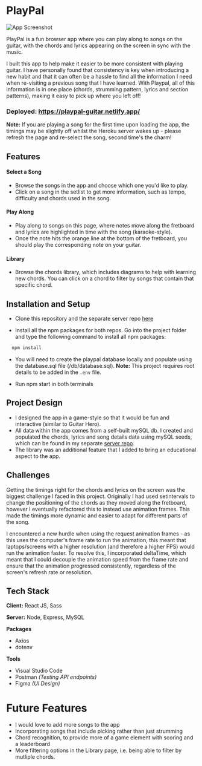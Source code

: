 # PlayPal

![App Screenshot](./src/assets/images/app-screenshot.png)

PlayPal is a fun browser app where you can play along to songs on the guitar, with the chords and lyrics appearing on the screen in sync with the music.

I built this app to help make it easier to be more consistent with playing guitar. I have personally found that consistency is key when introducing a new habit and that it can often be a hassle to find all the information I need when re-visiting a previous song that I have learned. With Playpal, all of this information is in one place (chords, strumming pattern, lyrics and section patterns), making it easy to pick up where you left off!

### **Deployed:** https://playpal-guitar.netlify.app/

**Note:** If you are playing a song for the first time upon loading the app, the timings may be slightly off whilst the Heroku server wakes up - please refresh the page and re-select the song, second time's the charm!

## Features

#### Select a Song

- Browse the songs in the app and choose which one you'd like to play.
- Click on a song in the setlist to get more information, such as tempo, difficulty and chords used in the song.

#### Play Along

- Play along to songs on this page, where notes move along the fretboard and lyrics are highlighted in time with the song (karaoke-style).
- Once the note hits the orange line at the bottom of the fretboard, you should play the corresponding note on your guitar.

#### Library

- Browse the chords library, which includes diagrams to help with learning new chords. You can click on a chord to filter by songs that contain that specific chord.

## Installation and Setup

- Clone this repository and the separate server repo [here](https://github.com/isabellainglis/playpal-server)

- Install all the npm packages for both repos. Go into the project folder and type the following command to install all npm packages:

```bash
  npm install
```

- You will need to create the playpal database locally and populate using the database.sql file (/db/database.sql). **Note:** This project requires root details to be added in the `.env` file.

- Run npm start in both terminals

## Project Design

- I designed the app in a game-style so that it would be fun and interactive (similar to Guitar Hero).
- All data within the app comes from a self-built mySQL db. I created and populated the chords, lyrics and song details data using mySQL seeds, which can be found in my separate [server repo](https://github.com/isabellainglis/playpal-server).
- The library was an additional feature that I added to bring an educational aspect to the app.

## Challenges

Getting the timings right for the chords and lyrics on the screen was the biggest challenge I faced in this project. Originally I had used setintervals to change the positioning of the chords as they moved along the fretboard, however I eventually refactored this to instead use animation frames. This made the timings more dynamic and easier to adapt for different parts of the song.

I encountered a new hurdle when using the request animation frames - as this uses the computer's frame rate to run the animation, this meant that laptops/screens with a higher resolution (and therefore a higher FPS) would run the animation faster. To resolve this, I incorporated deltaTime, which meant that I could decouple the animation speed from the frame rate and ensure that the animation progressed consistently, regardless of the screen's refresh rate or resolution.

## Tech Stack

**Client:** React JS, Sass

**Server:** Node, Express, MySQL

**Packages**

- Axios
- dotenv

**Tools**

- Visual Studio Code
- Postman _(Testing API endpoints)_
- Figma _(UI Design)_

# Future Features

- I would love to add more songs to the app
- Incorporating songs that include picking rather than just strumming
- Chord recognition, to provide more of a game element with scoring and a leaderboard
- More filtering options in the Library page, i.e. being able to filter by mutliple chords.

